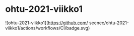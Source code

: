 # ohtu-2021-viikko1
![ohtu-2021-viikko1](https://github.com/ secnec/ohtu-2021-viikko1/actions/workflows/CI/badge.svg)
